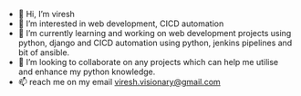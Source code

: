 - 👋 Hi, I’m viresh
- 👀 I’m interested in web development, CICD automation 
- 🌱 I’m currently learning and working on web development projects using python, django and CICD automation using python, jenkins pipelines and bit of ansible.
- 💞️ I’m looking to collaborate on any projects which can help me utilise and enhance my python knowledge.
- 📫 reach me on my email viresh.visionary@gmail.com

<!---
viresh89/viresh89 is a ✨ special ✨ repository because its `README.md` (this file) appears on your GitHub profile.
You can click the Preview link to take a look at your changes.
--->
